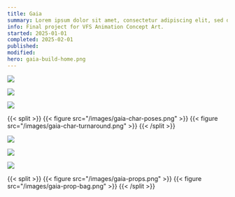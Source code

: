 ```yaml
---
title: Gaia
summary: Lorem ipsum dolor sit amet, consectetur adipiscing elit, sed do eiusmod tempor incididunt ut labore et dolore magna aliqua. Ut enim ad minim veniam, quis nostrud exercitation ullamco laboris nisi ut aliquip ex ea commodo consequat.
info: Final project for VFS Animation Concept Art.
started: 2025-01-01
completed: 2025-02-01
published:
modified:
hero: gaia-build-home.png
---
```


![](/images/gaia-keyart-waters.png)

![](/images/gaia-keyart-city.png)

![](/images/gaia-build-home.png)

{{< split >}}
    {{< figure src="/images/gaia-char-poses.png" >}}
    {{< figure src="/images/gaia-char-turnaround.png" >}}
{{< /split >}}

![](/images/gaia-char-kotlin.png)

![](/images/gaia-env-waters.png)

![](/images/gaia-plants.png)

{{< split >}}
    {{< figure src="/images/gaia-props.png" >}}
    {{< figure src="/images/gaia-prop-bag.png" >}}
{{< /split >}}
